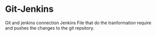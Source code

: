 # Git-Jenkins
Git and jenkins connection 
Jenkins File that do the tranformation require and pushes the changes to the git repsitory.
